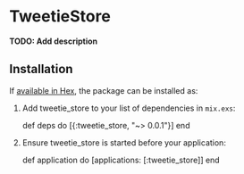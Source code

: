 # TweetieStore

**TODO: Add description**

## Installation

If [available in Hex](https://hex.pm/docs/publish), the package can be installed as:

  1. Add tweetie_store to your list of dependencies in `mix.exs`:

        def deps do
          [{:tweetie_store, "~> 0.0.1"}]
        end

  2. Ensure tweetie_store is started before your application:

        def application do
          [applications: [:tweetie_store]]
        end

